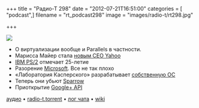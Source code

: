 +++
title = "Радио-Т 298"
date = "2012-07-21T16:51:00"
categories = [ "podcast",]
filename = "rt_podcast298"
image = "images/radio-t/rt298.jpg"

+++

![](https://radio-t.com/images/radio-t/rt298.jpg)

* О виртуализации вообще и Parallels в частности.
* Марисса Майер стала [новым СЕО Yahoo](http://habrahabr.ru/post/147918/)
* [IBM PS/2](http://www.dgl.ru/news/ibm-ps2-legenda-otmechaet-25-letie_2102.html) отмечает 25-летие
* Разорение [Microsoft](http://www.latimes.com/business/la-fi-microsoft-earns-20120719,0,3760896.story). Все не так плохо
* «Лаборатория Касперского» разрабатывает [собственную ОС](http://safe.cnews.ru/news/top/index.shtml?2012/07/19/496956)
* Теперь они убьют [Sparrow](http://arstechnica.com/information-technology/2012/07/you-shall-know-google-by-its-trail-of-dead-a-sparrow-users-lament/)
* Приоткрытие [Google+ API](http://mashable.com/2012/07/19/google-plus-api-businesses/)

[аудио](https://cdn.radio-t.com/rt_podcast298.mp3) • [radio-t.torrent](https://cdn.radio-t.com/torrents/rt_podcast298.mp3.torrent) • [лог чата](http://chat.radio-t.com/logs/radio-t-298.html) • [wiki](http://wiki.radio-t.com/%D0%92%D1%8B%D0%BF%D1%83%D1%81%D0%BA_298)<audio src="https://cdn.radio-t.com/rt_podcast298.mp3" preload="none"></audio>

